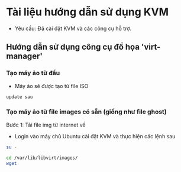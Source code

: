 # Tài liệu hướng dẫn sử dụng KVM
- Yêu cầu: Đã cài đặt KVM và các công cụ hỗ trợ.

## Hướng dẫn sử dụng công cụ đồ họa 'virt-manager'


### Tạo máy ảo từ đầu

- Máy ảo sẽ được tạo từ file ISO

```sh
update sau
```

### Tạo máy ảo từ file images có sẵn (giống như file ghost)

Bước 1: Tải file img từ internet về
- Login vào máy chủ Ubuntu cài đặt KVM và thực hiện các lệnh sau
```sh
su -

cd /var/lib/libvirt/images/
wget 
